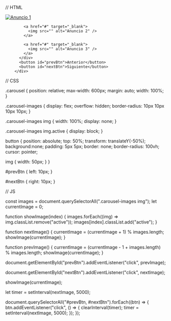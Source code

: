 // HTML

<div class="carousel">
          <div class="carousel-images">
            <a
              href="#" tarjet="_blank"
            >
              <img src="" alt="Anuncio 1" />
            </a>

            <a href="#" target="_blank">
              <img src="" alt="Anuncio 2" />
            </a>

            <a href="#" target="_blank">
              <img src="" alt="Anuncio 3" />
            </a>
          </div>
          <button id="prevBtn">Anterior</button>
          <button id="nextBtn">Siguiente</button>
        </div>

// CSS

.carousel {
  position: relative;
  max-width: 600px;
  margin: auto;
  width: 100%;
}

.carousel-images {
  display: flex;
  overflow: hidden;
  border-radius: 10px 10px 10px 10px;
}

.carousel-images img {
  width: 100%;
  display: none;
}

.carousel-images img.active {
  display: block;
}

button {
  position: absolute;
  top: 50%;
  transform: translateY(-50%);
  background:none;
  padding: 5px 5px;
  border: none;
  border-radius: 100vh;
  cursor: pointer;

  img {
    width: 50px;
  }
}

#prevBtn {
  left: 10px;
}

#nextBtn {
  right: 10px;
}

// JS

const images = document.querySelectorAll(".carousel-images img");
let currentImage = 0;

function showImage(index) {
  images.forEach((img) => img.classList.remove("active"));
  images[index].classList.add("active");
}

function nextImage() {
  currentImage = (currentImage + 1) % images.length;
  showImage(currentImage);
}

function prevImage() {
  currentImage = (currentImage - 1 + images.length) % images.length;
  showImage(currentImage);
}

document.getElementById("prevBtn").addEventListener("click", prevImage);

document.getElementById("nextBtn").addEventListener("click", nextImage);

showImage(currentImage);

let timer = setInterval(nextImage, 5000);

document.querySelectorAll("#prevBtn, #nextBtn").forEach((btn) => {
  btn.addEventListener("click", () => {
    clearInterval(timer);
    timer = setInterval(nextImage, 5000);
  });
});

